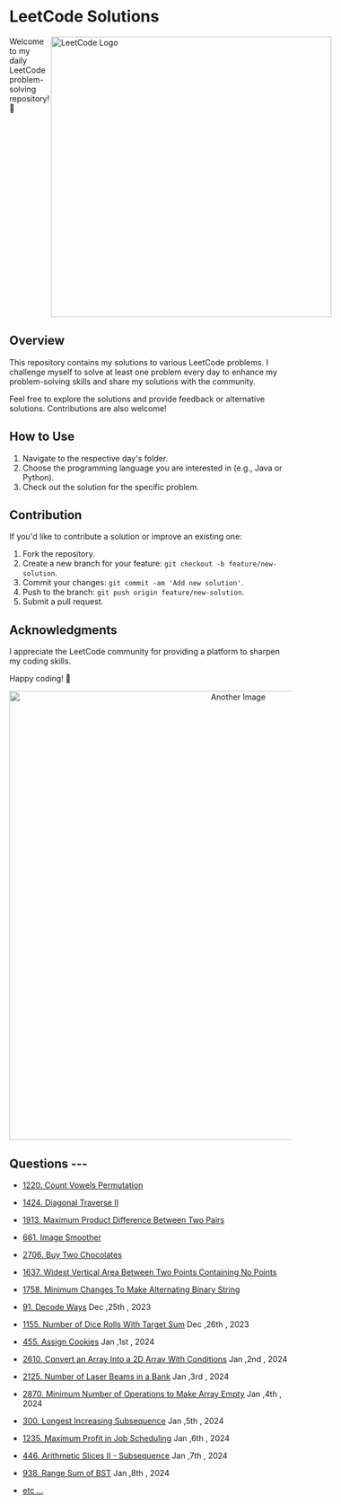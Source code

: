 # LeetCode Solutions
<div class="container" style="display:flex; ">
Welcome to my daily LeetCode problem-solving repository! 🚀
  <img  align="right" src="https://media.licdn.com/dms/image/D4D12AQFtY-HEMBnArw/article-cover_image-shrink_423_752/0/1676966273702?e=1706140800&v=beta&t=IYsa_wlTVr7qczHkzgceWbJULF_loHaioB9n4lIpLEQ" alt="LeetCode Logo" width="500">
</div>

## Overview

This repository contains my solutions to various LeetCode problems. I challenge myself to solve at least one problem every day to enhance my problem-solving skills and share my solutions with the community.

Feel free to explore the solutions and provide feedback or alternative solutions. Contributions are also welcome!



## How to Use

1. Navigate to the respective day's folder.
2. Choose the programming language you are interested in (e.g., Java or Python).
3. Check out the solution for the specific problem.

## Contribution

If you'd like to contribute a solution or improve an existing one:

1. Fork the repository.
2. Create a new branch for your feature: `git checkout -b feature/new-solution`.
3. Commit your changes: `git commit -am 'Add new solution'`.
4. Push to the branch: `git push origin feature/new-solution`.
5. Submit a pull request.

## Acknowledgments

I appreciate the LeetCode community for providing a platform to sharpen my coding skills.

Happy coding! 🚀



<div align="center">
  <img src="https://encrypted-tbn0.gstatic.com/images?q=tbn:ANd9GcQM3O0FHQ4wT251rkToz0CHGPoN9iMRj39Zjg&usqp=CAU" alt="Another Image" width="800" height=auto>
</div>

## Questions ---
<ul>
  <li>
    
  [1220. Count Vowels
  Permutation](https://github.com/praTeek271/leetcode_solved/blob/main/1220.%20Count%20Vowels%20Permutation.md)
    
  </li>

  <li>
  
  [1424. Diagonal Traverse
  II](https://github.com/praTeek271/leetcode_solved/blob/main/1424.%20Diagonal%20Traverse%20II.md)
  
  </li>

  <li>
  
  [1913. Maximum Product Difference Between Two
  Pairs](https://github.com/praTeek271/leetcode_solved/blob/main/1913.%20Maximum%20Product%20Difference%20Between%20Two%20Pairs.md)
 
  </li>

  <li>
   
  [661. Image
  Smoother](https://github.com/praTeek271/leetcode_solved/blob/main/661.%20Image%20Smoother.md)
  
  </li>

  <li>
    
  [2706. Buy Two
  Chocolates](https://github.com/praTeek271/leetcode_solved/blob/main/2706.%20Buy%20Two%20Chocolates.md)
  
  </li>

  <li>
    
  [1637. Widest Vertical Area Between Two Points Containing No
  Points](https://github.com/praTeek271/leetcode_solved/blob/main/1637.%20Widest%20Vertical%20Area%20Between%20Two%20Points%20Containing%20No%20Points.md)
  
  </li>

  <li>
    
  [1758. Minimum Changes To Make Alternating Binary
  String](https://github.com/praTeek271/leetcode_solved/blob/main/1758.%20Minimum%20Changes%20To%20Make%20Alternating%20Binary%20String.md)

  </li>
  
  <li>
    
  [91. Decode Ways](https://github.com/praTeek271/leetcode_solved/blob/main/91.%20Decode%20Ways.md)  Dec ,25th , 2023

  </li>
    
  <li>
    
  [1155. Number of Dice Rolls With Target Sum](https://github.com/praTeek271/leetcode_solved/blob/main/1155.%20Number%20of%20Dice%20Rolls%20With%20Target%20Sum.md)  Dec ,26th , 2023

  </li>
  <li>
    
  [455. Assign Cookies](https://github.com/praTeek271/leetcode_solved/blob/main/455.%20Assign%20Cookies.md)  Jan ,1st , 2024

  </li>
  
  <li>
    
  [2610. Convert an Array Into a 2D Array With Conditions](https://github.com/praTeek271/leetcode_solved/blob/main/2610.%20Convert%20an%20Array%20Into%20a%202D%20Array%20With%20Conditions.md)  Jan ,2nd , 2024

  </li>
  <li>
    
  [2125. Number of Laser Beams in a Bank](https://github.com/praTeek271/leetcode_solved/blob/main/2125.%20Number%20of%20Laser%20Beams%20in%20a%20Bank.md)  Jan ,3rd , 2024

  </li>
  <li>
    
  [2870. Minimum Number of Operations to Make Array Empty](https://github.com/praTeek271/leetcode_solved/commit/39883d2344c4e559e12275c93a514844d69e3b33)  Jan ,4th , 2024

  </li>
  <li>
    
  [300. Longest Increasing Subsequence](https://github.com/praTeek271/leetcode_solved/blob/main/300.%20Longest%20Increasing%20Subsequence.md)  Jan ,5th , 2024

  </li>
  <li>
    
  [1235. Maximum Profit in Job Scheduling](https://github.com/praTeek271/leetcode_solved/blob/main/1235.%20Maximum%20Profit%20in%20Job%20Scheduling.md)  Jan ,6th , 2024

  </li>
  <li>
    
  [446. Arithmetic Slices II - Subsequence](https://github.com/praTeek271/leetcode_solved/blob/main/446.%20Arithmetic%20Slices%20II%20-%20Subsequence.md)  Jan ,7th , 2024

  </li>
  <li>
    
  [938. Range Sum of BST](https://github.com/praTeek271/leetcode_solved/blob/main/938.%20Range%20Sum%20of%20BST.md)  Jan ,8th , 2024

  </li>


  <li>
  
  [etc ...](https://github.com/praTeek271/leetcode_solved)
  
  </li>
</ul>
